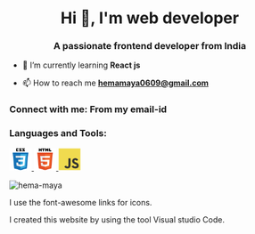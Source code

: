 <h1 align="center">Hi 👋, I'm web developer</h1>
<h3 align="center">A passionate frontend developer from India</h3>

- 🌱 I’m currently learning **React js**

- 📫 How to reach me **hemamaya0609@gmail.com**

<h3 align="left">Connect with me: From my email-id</h3>
<p align="left">
</p>

<h3 align="left">Languages and Tools:</h3>
<p align="left"> <a href="https://www.w3schools.com/css/" target="_blank" rel="noreferrer"> <img src="https://raw.githubusercontent.com/devicons/devicon/master/icons/css3/css3-original-wordmark.svg" alt="css3" width="40" height="40"/> </a> <a href="https://www.w3.org/html/" target="_blank" rel="noreferrer"> <img src="https://raw.githubusercontent.com/devicons/devicon/master/icons/html5/html5-original-wordmark.svg" alt="html5" width="40" height="40"/> </a> <a href="https://developer.mozilla.org/en-US/docs/Web/JavaScript" target="_blank" rel="noreferrer"> <img src="https://raw.githubusercontent.com/devicons/devicon/master/icons/javascript/javascript-original.svg" alt="javascript" width="40" height="40"/> </a> </p>

<p><img align="center" src="https://github-readme-stats.vercel.app/api/top-langs?username=hema-maya&show_icons=true&locale=en&layout=compact" alt="hema-maya" /></p>
<p align="left"> I use the font-awesome links for icons.</p>
<p align="left">I created this website by using the tool Visual studio Code.</p>
